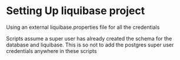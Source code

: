 # Setting Up liquibase project 
Using an external liquibase.properties file for all the credentials

Scripts assume a super user has already created the schema for the
database and liquibase. This is so not to add the postgres super user
credentials anywhere in these scripts

